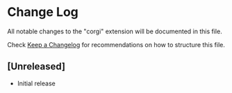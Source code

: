 # Change Log

All notable changes to the "corgi" extension will be documented in this file.

Check [Keep a Changelog](http://keepachangelog.com/) for recommendations on how to structure this file.

## [Unreleased]

- Initial release
